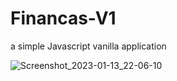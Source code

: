 # Financas-V1
a simple Javascript vanilla application 

![Screenshot_2023-01-13_22-06-10](https://user-images.githubusercontent.com/82295321/212443501-3fd1d433-2478-483d-984f-405ea8fe9163.png)
